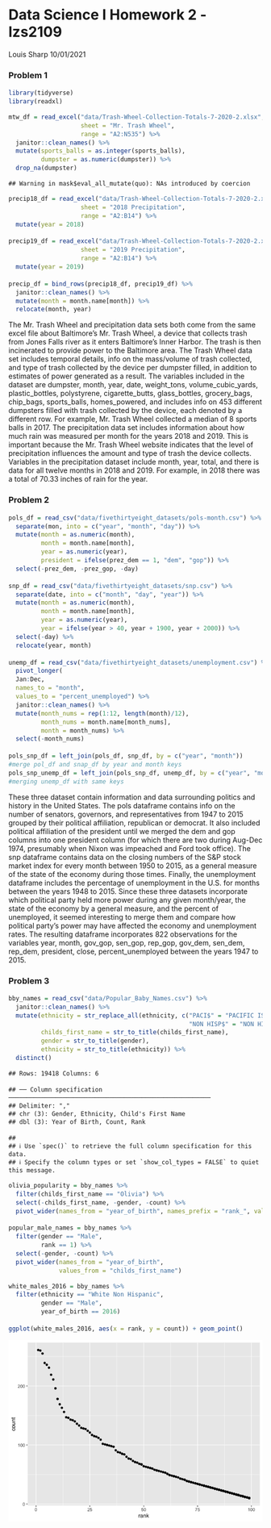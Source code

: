 Data Science I Homework 2 - lzs2109
================
Louis Sharp
10/01/2021

### **Problem 1**

``` r
library(tidyverse)
library(readxl)
```

``` r
mtw_df = read_excel("data/Trash-Wheel-Collection-Totals-7-2020-2.xlsx", 
                    sheet = "Mr. Trash Wheel",
                    range = "A2:N535") %>% 
  janitor::clean_names() %>% 
  mutate(sports_balls = as.integer(sports_balls),
         dumpster = as.numeric(dumpster)) %>% 
  drop_na(dumpster)
```

    ## Warning in mask$eval_all_mutate(quo): NAs introduced by coercion

``` r
precip18_df = read_excel("data/Trash-Wheel-Collection-Totals-7-2020-2.xlsx", 
                    sheet = "2018 Precipitation",
                    range = "A2:B14") %>% 
  mutate(year = 2018)

precip19_df = read_excel("data/Trash-Wheel-Collection-Totals-7-2020-2.xlsx", 
                    sheet = "2019 Precipitation",
                    range = "A2:B14") %>% 
  mutate(year = 2019)

precip_df = bind_rows(precip18_df, precip19_df) %>% 
  janitor::clean_names() %>% 
  mutate(month = month.name[month]) %>% 
  relocate(month, year)
```

The Mr. Trash Wheel and precipitation data sets both come from the same
excel file about Baltimore’s Mr. Trash Wheel, a device that collects
trash from Jones Falls river as it enters Baltimore’s Inner Harbor. The
trash is then incinerated to provide power to the Baltimore area. The
Trash Wheel data set includes temporal details, info on the mass/volume
of trash collected, and type of trash collected by the device per
dumpster filled, in addition to estimates of power generated as a
result. The variables included in the dataset are dumpster, month, year,
date, weight\_tons, volume\_cubic\_yards, plastic\_bottles, polystyrene,
cigarette\_butts, glass\_bottles, grocery\_bags, chip\_bags,
sports\_balls, homes\_powered, and includes info on 453 different
dumpsters filled with trash collected by the device, each denoted by a
different row. For example, Mr. Trash Wheel collected a median of 8
sports balls in 2017. The precipitation data set includes information
about how much rain was measured per month for the years 2018 and 2019.
This is important because the Mr. Trash Wheel website indicates that the
level of precipitation influences the amount and type of trash the
device collects. Variables in the precipitation dataset include month,
year, total, and there is data for all twelve months in 2018 and 2019.
For example, in 2018 there was a total of 70.33 inches of rain for the
year.

### **Problem 2**

``` r
pols_df = read_csv("data/fivethirtyeight_datasets/pols-month.csv") %>% 
  separate(mon, into = c("year", "month", "day")) %>% 
  mutate(month = as.numeric(month), 
         month = month.name[month],
         year = as.numeric(year),
         president = ifelse(prez_dem == 1, "dem", "gop")) %>% 
  select(-prez_dem, -prez_gop, -day)

snp_df = read_csv("data/fivethirtyeight_datasets/snp.csv") %>% 
  separate(date, into = c("month", "day", "year")) %>% 
  mutate(month = as.numeric(month), 
         month = month.name[month],
         year = as.numeric(year),
         year = ifelse(year > 40, year + 1900, year + 2000)) %>% 
  select(-day) %>% 
  relocate(year, month)

unemp_df = read_csv("data/fivethirtyeight_datasets/unemployment.csv") %>% 
  pivot_longer(
  Jan:Dec,
  names_to = "month",
  values_to = "percent_unemployed") %>% 
  janitor::clean_names() %>% 
  mutate(month_nums = rep(1:12, length(month)/12),
         month_nums = month.name[month_nums],
         month = month_nums) %>% 
  select(-month_nums)

pols_snp_df = left_join(pols_df, snp_df, by = c("year", "month")) 
#merge pol_df and snap_df by year and month keys
pols_snp_unemp_df = left_join(pols_snp_df, unemp_df, by = c("year", "month"))
#merging unemp_df with same keys
```

These three dataset contain information and data surrounding politics
and history in the United States. The pols dataframe contains info on
the number of senators, governors, and representatives from 1947 to 2015
grouped by their political affiliation, republican or democrat. It also
included political affiliation of the president until we merged the dem
and gop columns into one president column (for which there are two
during Aug-Dec 1974, presumably when Nixon was impeached and Ford took
office). The snp dataframe contains data on the closing numbers of the
S&P stock market index for every month between 1950 to 2015, as a
general measure of the state of the economy during those times. Finally,
the unemployment dataframe includes the percentage of unemployment in
the U.S. for months between the years 1948 to 2015. Since these three
datasets incorporate which political party held more power during any
given month/year, the state of the economy by a general measure, and the
percent of unemployed, it seemed interesting to merge them and compare
how political party’s power may have affected the economy and
unemployment rates. The resulting dataframe incorporates 822
observations for the variables year, month, gov\_gop, sen\_gop,
rep\_gop, gov\_dem, sen\_dem, rep\_dem, president, close,
percent\_unemployed between the years 1947 to 2015.

### **Problem 3**

``` r
bby_names = read_csv("data/Popular_Baby_Names.csv") %>% 
  janitor::clean_names() %>% 
  mutate(ethnicity = str_replace_all(ethnicity, c("PACI$" = "PACIFIC ISLANDER",
                                                  "NON HISP$" = "NON HISPANIC")),
         childs_first_name = str_to_title(childs_first_name),
         gender = str_to_title(gender),
         ethnicity = str_to_title(ethnicity)) %>% 
  distinct()
```

    ## Rows: 19418 Columns: 6

    ## ── Column specification ────────────────────────────────────────────────────────
    ## Delimiter: ","
    ## chr (3): Gender, Ethnicity, Child's First Name
    ## dbl (3): Year of Birth, Count, Rank

    ## 
    ## ℹ Use `spec()` to retrieve the full column specification for this data.
    ## ℹ Specify the column types or set `show_col_types = FALSE` to quiet this message.

``` r
olivia_popularity = bby_names %>% 
  filter(childs_first_name == "Olivia") %>% 
  select(-childs_first_name, -gender, -count) %>% 
  pivot_wider(names_from = "year_of_birth", names_prefix = "rank_", values_from = "rank")

popular_male_names = bby_names %>% 
  filter(gender == "Male",
         rank == 1) %>% 
  select(-gender, -count) %>% 
  pivot_wider(names_from = "year_of_birth", 
              values_from = "childs_first_name")
```

``` r
white_males_2016 = bby_names %>% 
  filter(ethnicity == "White Non Hispanic",
         gender == "Male",
         year_of_birth == 2016)

ggplot(white_males_2016, aes(x = rank, y = count)) + geom_point()
```

![](p8105_hw2_lzs2109_files/figure-gfm/unnamed-chunk-5-1.png)<!-- -->
